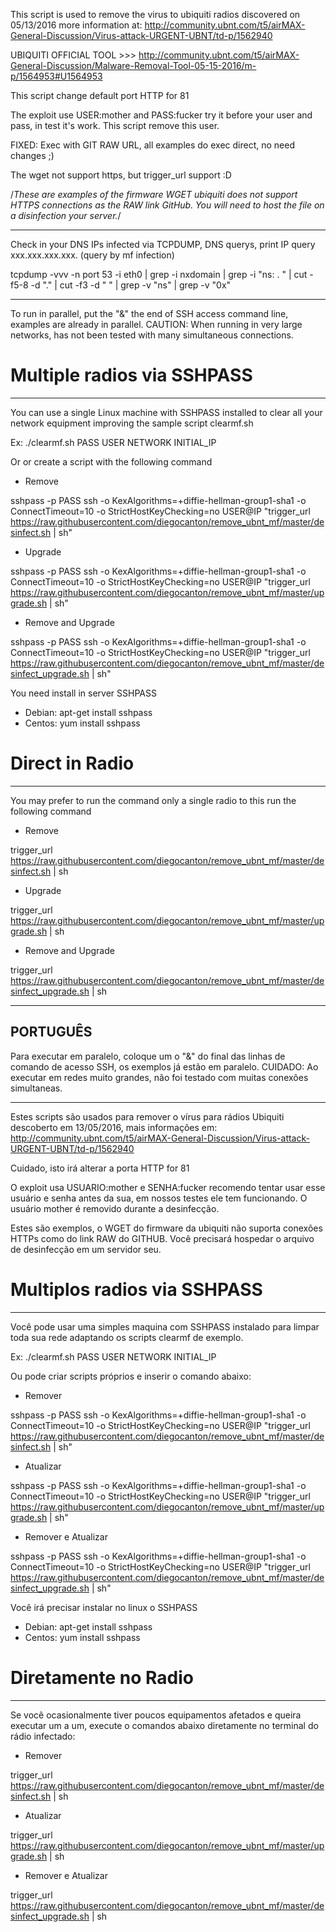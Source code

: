 This script is used to remove the virus to ubiquiti radios discovered on 05/13/2016 more information at: http://community.ubnt.com/t5/airMAX-General-Discussion/Virus-attack-URGENT-UBNT/td-p/1562940 

UBIQUITI OFFICIAL TOOL >>> http://community.ubnt.com/t5/airMAX-General-Discussion/Malware-Removal-Tool-05-15-2016/m-p/1564953#U1564953

This script change default port HTTP for 81

The exploit use USER:mother and PASS:fucker try it before your user and pass, in test it's work. This script remove this user.

FIXED: Exec with GIT RAW URL, all examples do exec direct, no need changes ;)

The wget not support https, but trigger_url support :D

/*These are examples of the firmware WGET ubiquiti does not support HTTPS connections as the RAW link GitHub. You will need to host the file on a disinfection your server.*/

------------------

Check in your DNS IPs infected via TCPDUMP, DNS querys, print IP query xxx.xxx.xxx.xxx. (query by mf infection)

tcpdump -vvv -n port 53 -i eth0 | grep -i nxdomain | grep -i "ns: . " | cut -f5-8 -d "." | cut -f3 -d " " | grep -v "ns" | grep -v "0x"

------------------

To run in parallel, put the "&" the end of SSH access command line, examples are already in parallel. CAUTION: When running in very large networks, has not been tested with many simultaneous connections.

# Multiple radios via SSHPASS
------------------
You can use a single Linux machine with SSHPASS installed to clear all your network equipment improving the sample script clearmf.sh 

Ex: ./clearmf.sh PASS USER NETWORK INITIAL_IP

Or or create a script with the following command

- Remove

sshpass -p PASS ssh -o KexAlgorithms=+diffie-hellman-group1-sha1 -o ConnectTimeout=10  -o StrictHostKeyChecking=no USER@IP "trigger_url  https://raw.githubusercontent.com/diegocanton/remove_ubnt_mf/master/desinfect.sh | sh"

- Upgrade

sshpass -p PASS ssh -o KexAlgorithms=+diffie-hellman-group1-sha1 -o ConnectTimeout=10 -o StrictHostKeyChecking=no USER@IP "trigger_url https://raw.githubusercontent.com/diegocanton/remove_ubnt_mf/master/upgrade.sh | sh"

- Remove and Upgrade

sshpass -p PASS ssh -o KexAlgorithms=+diffie-hellman-group1-sha1 -o ConnectTimeout=10 -o StrictHostKeyChecking=no USER@IP "trigger_url https://raw.githubusercontent.com/diegocanton/remove_ubnt_mf/master/desinfect_upgrade.sh | sh"

You need install in server SSHPASS
- Debian: apt-get install sshpass
- Centos: yum install sshpass

# Direct in Radio
------------------
You may prefer to run the command only a single radio to this run the following command

- Remove

trigger_url https://raw.githubusercontent.com/diegocanton/remove_ubnt_mf/master/desinfect.sh | sh

- Upgrade

trigger_url https://raw.githubusercontent.com/diegocanton/remove_ubnt_mf/master/upgrade.sh | sh

- Remove and Upgrade

trigger_url https://raw.githubusercontent.com/diegocanton/remove_ubnt_mf/master/desinfect_upgrade.sh | sh

------------------
PORTUGUÊS
------------------

Para executar em paralelo, coloque um o "&" do final das linhas de comando de acesso SSH, os exemplos já estão em paralelo. CUIDADO: Ao executar em redes muito grandes, não foi testado com muitas conexões simultaneas.

------------------
Estes scripts são usados para remover o vírus para rádios Ubiquiti descoberto em 13/05/2016, mais informações em: http://community.ubnt.com/t5/airMAX-General-Discussion/Virus-attack-URGENT-UBNT/td-p/1562940 

Cuidado, isto irá alterar a porta HTTP for 81

O exploit usa USUARIO:mother e SENHA:fucker recomendo tentar usar esse usuário e senha antes da sua, em nossos testes ele tem funcionando. O usuário mother é removido durante a desinfecção.

Estes são exemplos, o WGET do firmware da ubiquiti não suporta conexões HTTPs como do link RAW do GITHUB. Você precisará hospedar o arquivo de desinfecção em um servidor seu.

# Multiplos radios via SSHPASS
------------------
Você pode usar uma simples maquina com SSHPASS instalado para limpar toda sua rede adaptando os scripts clearmf de exemplo.

Ex: ./clearmf.sh PASS USER NETWORK INITIAL_IP

Ou pode criar scripts próprios e inserir o comando abaixo:

- Remover

sshpass -p PASS ssh -o KexAlgorithms=+diffie-hellman-group1-sha1 -o ConnectTimeout=10 -o StrictHostKeyChecking=no USER@IP "trigger_url https://raw.githubusercontent.com/diegocanton/remove_ubnt_mf/master/desinfect.sh | sh"

- Atualizar

sshpass -p PASS ssh -o KexAlgorithms=+diffie-hellman-group1-sha1 -o ConnectTimeout=10 -o StrictHostKeyChecking=no USER@IP "trigger_url  https://raw.githubusercontent.com/diegocanton/remove_ubnt_mf/master/upgrade.sh | sh"

- Remover e Atualizar

sshpass -p PASS ssh -o KexAlgorithms=+diffie-hellman-group1-sha1 -o ConnectTimeout=10 -o StrictHostKeyChecking=no USER@IP "trigger_url  https://raw.githubusercontent.com/diegocanton/remove_ubnt_mf/master/desinfect_upgrade.sh | sh"

Você irá precisar instalar no linux o SSHPASS
- Debian: apt-get install sshpass
- Centos: yum install sshpass

# Diretamente no Radio
------------------
Se você ocasionalmente tiver poucos equipamentos afetados e queira executar um a um, execute  o comandos abaixo diretamente no terminal do rádio infectado:

- Remover

trigger_url https://raw.githubusercontent.com/diegocanton/remove_ubnt_mf/master/desinfect.sh | sh

- Atualizar

trigger_url https://raw.githubusercontent.com/diegocanton/remove_ubnt_mf/master/upgrade.sh | sh

- Remover e Atualizar

trigger_url https://raw.githubusercontent.com/diegocanton/remove_ubnt_mf/master/desinfect_upgrade.sh | sh
